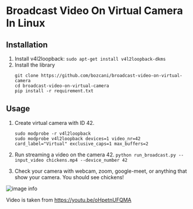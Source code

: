 
# Broadcast Video On Virtual Camera In Linux

## Installation
1. Install v4l2loopback:
    `sudo apt-get install v4l2loopback-dkms`
2. Install the library
	```
	git clone https://github.com/bozcani/broadcast-video-on-virtual-camera
	cd broadcast-video-on-virtual-camera
	pip install -r requirement.txt
	```
## Usage
1. Create virtual camera with ID 42.
	```
	sudo modprobe -r v4l2loopback 
	sudo modprobe v4l2loopback devices=1 video_nr=42 card_label="Virtual" exclusive_caps=1 max_buffers=2
	```
2. Run streaming a video on the camera 42.
```python run_broadcast.py --input_video chickens.mp4 --device_number 42```

3. Check your camera with webcam, zoom, google-meet, or anything that show your camera. You should see chickens!

![image info](./chicken.jpg)

Video is taken from https://youtu.be/oHpetnUFQMA
